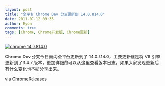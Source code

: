 ```yaml
---
layout: post
title: "全平台 Chrome Dev 分支更新到 14.0.814.0"
date: 2011-07-12 09:35
author: Eyon
comments: true
tags: [Chrome, Chrome开发版, Chrome更新]
---
```

<a href="http://img.chromi.org/2011/07/chrome-14.0.814.0.png">![](http://img.chromi.org/2011/07/chrome-14.0.814.0.png "chrome 14.0.814.0")</a>

Chrome Dev 分支今日面向全平台更新到了 14.0.814.0，主要更新就是将 V8 引擎更新到了3.4.7 版本，更加详细的可以从这里查看版本日志，如果大家发现更新后有什么变化也不妨分享出来。

via [ChromeReleases](http://googlechromereleases.blogspot.com/2011/07/dev-channel-update.html)
